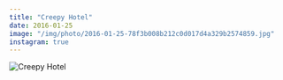 ```yaml
---
title: "Creepy Hotel"
date: 2016-01-25
image: "/img/photo/2016-01-25-78f3b008b212c0d017d4a329b2574859.jpg"
instagram: true
---
```


![Creepy Hotel](/img/photo/2016-01-25-78f3b008b212c0d017d4a329b2574859.jpg)
